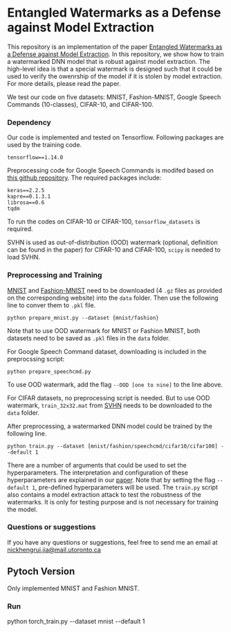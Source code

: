 # Entangled Watermarks as a Defense against Model Extraction

This repository is an implementation of the paper [Entangled Watermarks as a Defense against Model Extraction](https://PLACEHOLDER). In this repository, we show how to train a watermarked DNN model that is robust against model extraction. The high-level idea is that a special watermark is designed such that it could be used to verify the owenrship of the model if it is stolen by model extraction. For more details, please read the paper.

We test our code on five datasets: MNIST, Fashion-MNIST, Google Speech Commands (10-classes), CIFAR-10, and CIFAR-100.

### Dependency
Our code is implemented and tested on Tensorflow. Following packages are used by the training code.
```
tensorflow==1.14.0
```
Preprocessing code for Google Speech Commands is modifed based on [this github repository](https://github.com/douglas125/SpeechCmdRecognition). The required packages include:
```
keras==2.2.5
kapre==0.1.3.1
librosa==0.6
tqdm
```
To run the codes on CIFAR-10 or CIFAR-100, `tensorflow_datasets` is required.

SVHN is used as out-of-distribution (OOD) watermark (optional, definition can be found in the paper) for CIFAR-10 and CIFAR-100, `scipy` is needed to load SVHN.

### Preprocessing and Training
[MNIST](http://yann.lecun.com/exdb/mnist/) and [Fashion-MNIST](https://github.com/zalandoresearch/fashion-mnist) need to be downloaded (4 `.gz` files as provided on the corresponding website) into the `data` folder. Then use the following line to conver them to `.pkl` file. 
```
python prepare_mnist.py --dataset {mnist/fashion}
```
Note that to use OOD watermark for MNIST or Fashion MNIST, both datasets need to be saved as `.pkl` files in the `data` folder.

For Google Speech Command dataset, downloading is included in the preprocssing script:
```
python prepare_speechcmd.py
```
To use OOD watermark, add the flag `--OOD [one to nine]` to the line above.

For CIFAR datasets, no preprocessing script is needed. But to use OOD watermark, `train_32x32.mat` from [SVHN](http://ufldl.stanford.edu/housenumbers/) needs to be downloaded to the `data` folder.

After preprocessing, a watermarked DNN model could be trained by the following line. 
```
python train.py --dataset [mnist/fashion/speechcmd/cifar10/cifar100] --default 1
```
There are a number of arguments that could be used to set the hyperparameters. The interpretation and configuration of these hyperparameters are explained in our [paper](https://PLACEHOLDER). Note that by setting the flag `--default 1`, pre-defined hyperparameters will be used.
The `train.py` script also contains a model extraction attack to test the robustness of the watermarks. It is only for testing purpose and is not necessary for training the model.

### Questions or suggestions
If you have any questions or suggestions, feel free to send me an email at nickhengrui.jia@mail.utoronto.ca




## Pytoch Version
Only implemented MNIST and Fashion MNIST.

### Run
python torch_train.py --dataset mnist --default 1



